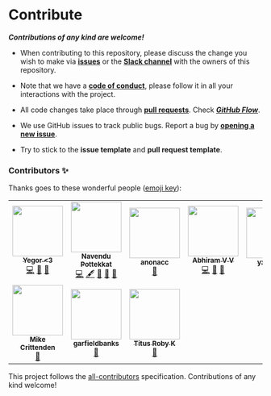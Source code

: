 # Contribute

***Contributions of any kind are welcome!***

* When contributing to this repository, please discuss the change you wish to make via [**issues**](https://github.com/navendu-pottekkat/nsfw-filter/issues) or the [**Slack channel**](https://join.slack.com/t/nsfwfilter/shared_invite/zt-gfx0dewg-Hc0~3gu4jXcCDYWQxu3lZA) with the owners of this repository.

* Note that we have a [**code of conduct**](https://github.com/navendu-pottekkat/nsfw-filter/blob/master/CODE_OF_CONDUCT.md), please follow it in all your interactions with the project.

* All code changes take place through [**pull requests**](https://github.com/navendu-pottekkat/nsfw-filter/pulls). Check [***GitHub Flow***](https://guides.github.com/introduction/flow/index.html).

* We use GitHub issues to track public bugs. Report a bug by [**opening a new issue**](https://github.com/navendu-pottekkat/nsfw-filter/issues/new/choose).

* Try to stick to the **issue template** and **pull request template**.

### Contributors ✨

Thanks goes to these wonderful people ([emoji key](https://allcontributors.org/docs/en/emoji-key)):

<!-- ALL-CONTRIBUTORS-LIST:START - Do not remove or modify this section -->
<!-- prettier-ignore-start -->
<!-- markdownlint-disable -->
<table>
  <tr>
    <td align="center"><a href="https://github.com/YegorZaremba"><img src="https://avatars3.githubusercontent.com/u/31797554?v=4" width="100px;" alt=""/><br /><sub><b>Yegor <3</b></sub></a><br /><a href="https://github.com/nsfw-filter/nsfw-filter/commits?author=YegorZaremba" title="Code">💻</a> <a href="#design-YegorZaremba" title="Design">🎨</a> <a href="#ideas-YegorZaremba" title="Ideas, Planning, & Feedback">🤔</a></td>
    <td align="center"><a href="http://navendu.me"><img src="https://avatars1.githubusercontent.com/u/49474499?v=4" width="100px;" alt=""/><br /><sub><b>Navendu Pottekkat</b></sub></a><br /><a href="https://github.com/nsfw-filter/nsfw-filter/commits?author=navendu-pottekkat" title="Code">💻</a> <a href="#content-navendu-pottekkat" title="Content">🖋</a> <a href="https://github.com/nsfw-filter/nsfw-filter/commits?author=navendu-pottekkat" title="Documentation">📖</a> <a href="#design-navendu-pottekkat" title="Design">🎨</a> <a href="#ideas-navendu-pottekkat" title="Ideas, Planning, & Feedback">🤔</a></td>
    <td align="center"><a href="https://github.com/anonacc"><img src="https://avatars3.githubusercontent.com/u/64102225?v=4" width="100px;" alt=""/><br /><sub><b>anonacc</b></sub></a><br /><a href="https://github.com/nsfw-filter/nsfw-filter/issues?q=author%3Aanonacc" title="Bug reports">🐛</a></td>
    <td align="center"><a href="https://github.com/abhirammltr"><img src="https://avatars1.githubusercontent.com/u/32649851?v=4" width="100px;" alt=""/><br /><sub><b>Abhiram V V</b></sub></a><br /><a href="https://github.com/nsfw-filter/nsfw-filter/commits?author=abhirammltr" title="Code">💻</a> <a href="https://github.com/nsfw-filter/nsfw-filter/issues?q=author%3Aabhirammltr" title="Bug reports">🐛</a> <a href="#ideas-abhirammltr" title="Ideas, Planning, & Feedback">🤔</a></td>
    <td align="center"><a href="https://github.com/yxlin118"><img src="https://avatars1.githubusercontent.com/u/54916304?v=4" width="100px;" alt=""/><br /><sub><b>yxlin118</b></sub></a><br /><a href="https://github.com/nsfw-filter/nsfw-filter/issues?q=author%3Ayxlin118" title="Bug reports">🐛</a> <a href="#ideas-yxlin118" title="Ideas, Planning, & Feedback">🤔</a></td>
    <td align="center"><a href="https://clay.sh"><img src="https://avatars3.githubusercontent.com/u/16675291?v=4" width="100px;" alt=""/><br /><sub><b>Clay McGinnis</b></sub></a><br /><a href="https://github.com/nsfw-filter/nsfw-filter/pulls?q=is%3Apr+reviewed-by%3AClayMav" title="Reviewed Pull Requests">👀</a></td>
    <td align="center"><a href="https://www.youtube.com/channel/UCPGv2tVqEt6iBFnnMTjnRBA"><img src="https://avatars1.githubusercontent.com/u/6668371?v=4" width="100px;" alt=""/><br /><sub><b>Brady Dowling</b></sub></a><br /><a href="#ideas-bradydowling" title="Ideas, Planning, & Feedback">🤔</a></td>
  </tr>
  <tr>
    <td align="center"><a href="http://littlebluelabs.com"><img src="https://avatars2.githubusercontent.com/u/32261?v=4" width="100px;" alt=""/><br /><sub><b>Mike Crittenden</b></sub></a><br /><a href="https://github.com/nsfw-filter/nsfw-filter/commits?author=mikecrittenden" title="Documentation">📖</a></td>
    <td align="center"><a href="https://github.com/garfieldbanks"><img src="https://avatars3.githubusercontent.com/u/12904270?v=4" width="100px;" alt=""/><br /><sub><b>garfieldbanks</b></sub></a><br /><a href="https://github.com/nsfw-filter/nsfw-filter/issues?q=author%3Agarfieldbanks" title="Bug reports">🐛</a></td>
    <td align="center"><a href="https://github.com/TitusRobyK"><img src="https://avatars1.githubusercontent.com/u/32787952?v=4" width="100px;" alt=""/><br /><sub><b>Titus Roby K</b></sub></a><br /><a href="https://github.com/nsfw-filter/nsfw-filter/issues?q=author%3ATitusRobyK" title="Bug reports">🐛</a></td>
  </tr>
</table>

<!-- markdownlint-enable -->
<!-- prettier-ignore-end -->
<!-- ALL-CONTRIBUTORS-LIST:END -->

This project follows the [all-contributors](https://github.com/all-contributors/all-contributors) specification. Contributions of any kind welcome!

